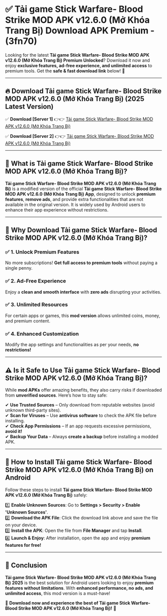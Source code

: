 
# ✅ Tải game Stick Warfare- Blood Strike MOD APK v12.6.0 (Mở Khóa Trang Bị) Download APK Premium -  (3fn70) 

Looking for the latest **Tải game Stick Warfare- Blood Strike MOD APK v12.6.0 (Mở Khóa Trang Bị) Premium Unlocked**? Download it now and enjoy **exclusive features, ad-free experience, and unlimited access** to premium tools. Get the **safe & fast download link** below! 🚀

---

## 🔥 Download Tải game Stick Warfare- Blood Strike MOD APK v12.6.0 (Mở Khóa Trang Bị) (2025 Latest Version)

✅ **Download [Server 1]** 👉👉 [Tải game Stick Warfare- Blood Strike MOD APK v12.6.0 (Mở Khóa Trang Bị) ](https://apkcomod.com?title=Tải_game_Stick_Warfare-_Blood_Strike_MOD_APK_v12.6.0_(Mở_Khóa_Trang_Bị))  

✅ **Download [Server 2]** 👉👉 [Tải game Stick Warfare- Blood Strike MOD APK v12.6.0 (Mở Khóa Trang Bị) ](https://apkcomod.com?title=Tải_game_Stick_Warfare-_Blood_Strike_MOD_APK_v12.6.0_(Mở_Khóa_Trang_Bị))  


---

## 📌 What is Tải game Stick Warfare- Blood Strike MOD APK v12.6.0 (Mở Khóa Trang Bị)?

**Tải game Stick Warfare- Blood Strike MOD APK v12.6.0 (Mở Khóa Trang Bị)** is a modified version of the official **Tải game Stick Warfare- Blood Strike MOD APK v12.6.0 (Mở Khóa Trang Bị) App**, designed to unlock **premium features**, **remove ads**, and provide extra functionalities that are not available in the original version. It is widely used by Android users to enhance their app experience without restrictions.

---

## 🌟 Why Download Tải game Stick Warfare- Blood Strike MOD APK v12.6.0 (Mở Khóa Trang Bị)?

### ✅ 1. Unlock Premium Features
No more subscriptions! **Get full access to premium tools** without paying a single penny.

### ✅ 2. Ad-Free Experience
Enjoy a **clean and smooth interface** with **zero ads** disrupting your activities.

### ✅ 3. Unlimited Resources
For certain apps or games, this **mod version** allows unlimited coins, money, and premium content.

### ✅ 4. Enhanced Customization
Modify the app settings and functionalities as per your needs, **no restrictions!**

---

## ⚠️ Is it Safe to Use Tải game Stick Warfare- Blood Strike MOD APK v12.6.0 (Mở Khóa Trang Bị)?

While **mod APKs** offer amazing benefits, they also carry risks if downloaded from **unverified sources**. Here’s how to stay safe:

✔ **Use Trusted Sources** – Only download from reputable websites (avoid unknown third-party sites).  
✔ **Scan for Viruses** – Use **antivirus software** to check the APK file before installing.  
✔ **Check App Permissions** – If an app requests excessive permissions, **avoid it!**  
✔ **Backup Your Data** – Always **create a backup** before installing a modded APK.

---

## 📲 How to Install Tải game Stick Warfare- Blood Strike MOD APK v12.6.0 (Mở Khóa Trang Bị) on Android

Follow these steps to install **Tải game Stick Warfare- Blood Strike MOD APK v12.6.0 (Mở Khóa Trang Bị)** safely:

1️⃣ **Enable Unknown Sources**: Go to **Settings > Security > Enable 'Unknown Sources'**.  
2️⃣ **Download the APK File**: Click the download link above and save the file on your device.  
3️⃣ **Install the APK**: Open the file from **File Manager** and tap **Install**.  
4️⃣ **Launch & Enjoy**: After installation, open the app and enjoy **premium features for free!**

---

## 🚀 Conclusion

**Tải game Stick Warfare- Blood Strike MOD APK v12.6.0 (Mở Khóa Trang Bị) 2025** is the best solution for Android users looking to enjoy **premium features without limitations**. With **enhanced performance, no ads, and unlimited access**, this mod version is a must-have!

🔻 **Download now and experience the best of Tải game Stick Warfare- Blood Strike MOD APK v12.6.0 (Mở Khóa Trang Bị)!** 🔻

